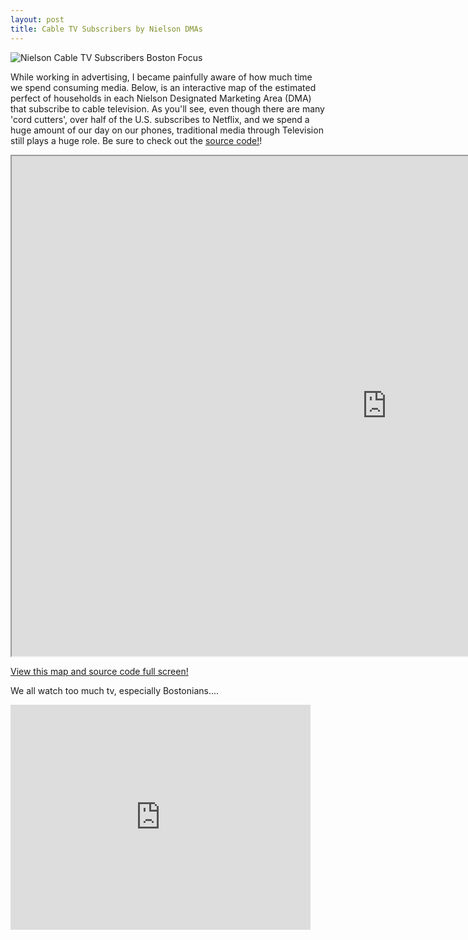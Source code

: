 ```yaml
---
layout: post
title: Cable TV Subscribers by Nielson DMAs
---
```

![Nielson Cable TV Subscribers Boston Focus]({{matthew-mitchell.github.io}}/images/Boston_Cable_Subscribers_Nielson_Data.JPG)



While working in advertising, I became painfully aware of how much time we spend consuming media. Below, is an interactive map of the estimated perfect of households in each Nielson Designated Marketing Area (DMA) that subscribe to cable television. As you'll see, even though there are many 'cord cutters', over half of the U.S. subscribes to Netflix, and we spend a huge amount of our day on our phones, traditional media through Television still plays a huge role. Be sure to check out the [source code!](http://bl.ocks.org/Matthew-Mitchell/2bd320fb9a13fb1f5e0ce031630894c8)!




<iframe src="https://vida.io/gists/76Ppn74wsDD3pPKnm" marginwidth="0" marginheight="0" scrolling="no" width="1200" height="800"></iframe>

[View this map and source code full screen!](http://bl.ocks.org/Matthew-Mitchell/2bd320fb9a13fb1f5e0ce031630894c8)


We all watch too much tv, especially Bostonians....
<iframe src="https://giphy.com/embed/3o6MbdbeMP4w6bywDK" width="480" height="360" frameBorder="0" class="giphy-embed" allowFullScreen></iframe><p><a href="https://giphy.com/gifs/season-20-the-simpsons-20x8-3o6MbdbeMP4w6bywDK"></a></p>

